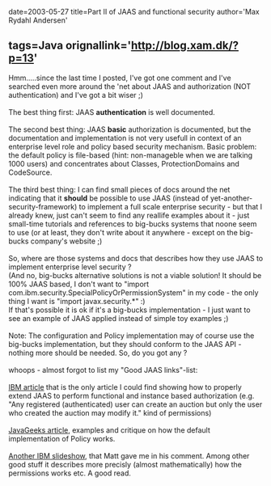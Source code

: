 date=2003-05-27
title=Part II of JAAS and functional security
author='Max Rydahl Andersen'

tags=Java 
orignallink='http://blog.xam.dk/?p=13'
---
<div><p>Hmm.....since the last time I posted, I've got one comment and I've searched even more around the 'net about JAAS and authorization (NOT authentication) and I've got a bit wiser ;)<br><br>
The best thing first: JAAS <b>authentication</b> is well documented.<br><br>
The second best thing: JAAS <b>basic</b> authorization is documented, but the documentation and implementation is not very usefull in context of an enterprise level role and policy based security mechanism. Basic problem: the default policy is file-based (hint: non-manageble when we are talking 1000 users) and concentrates about Classes, ProtectionDomains and CodeSource. <br><br>
The third best thing: I can find small pieces of docs around the net indicating that it <b>should</b> be possible to use JAAS (instead of yet-another-security-framework) to implement a full scale enterprise security - but that I already knew, just can't seem to find any reallife examples about it - just small-time tutorials and references to big-bucks systems that noone seem to use (or at least, they don't write about it anywhere - except on the big-bucks company's website ;)<br><br>
So, where are those systems and docs that describes how they use JAAS to implement enterprise level security ?<br>
(And no, big-bucks alternative solutions is not a viable solution! It should be 100% JAAS based, I don't want to "import com.ibm.security.SpecialPolicyOrPermissionSystem" in my code - the only thing I want is "import javax.security.*" :)<br>
If that's possible it is ok if it's a big-bucks implementation - I just want to see an example of JAAS applied instead of simple toy examples ;)<br><br>
Note: The configuration and Policy implementation may of course use the big-bucks implementation, but they should conform to the JAAS API - nothing more should be needed. So, do you got any ? <br><br>
whoops - almost forgot to list my "Good JAAS links"-list:<br><br><a href="http://www-106.ibm.com/developerworks/java/library/j-jaas/" title="Extend JAAS for class instance-level authorization">IBM article</a> that is the only article I could find showing how to properly extend JAAS to perform functional and instance based authorization (e.g. "Any registered (authenticated) user can create an auction but only the user who created the auction may modify it." kind of permissions)<br><br><a href="http://www.javageeks.com/Papers/JavaPolicy/JavaPolicy.pdf">JavaGeeks article</a>, examples and critique on how the default implementation of Policy works.<br><br><a href="http://www.research.ibm.com/people/k/koved/Presentations/OReilly2000/indexc.htm">Another IBM slideshow</a>, that Matt gave me in his comment. Among other good stuff it describes more precisly (almost mathematically) how the permissions works etc. A good read.</p></div>
